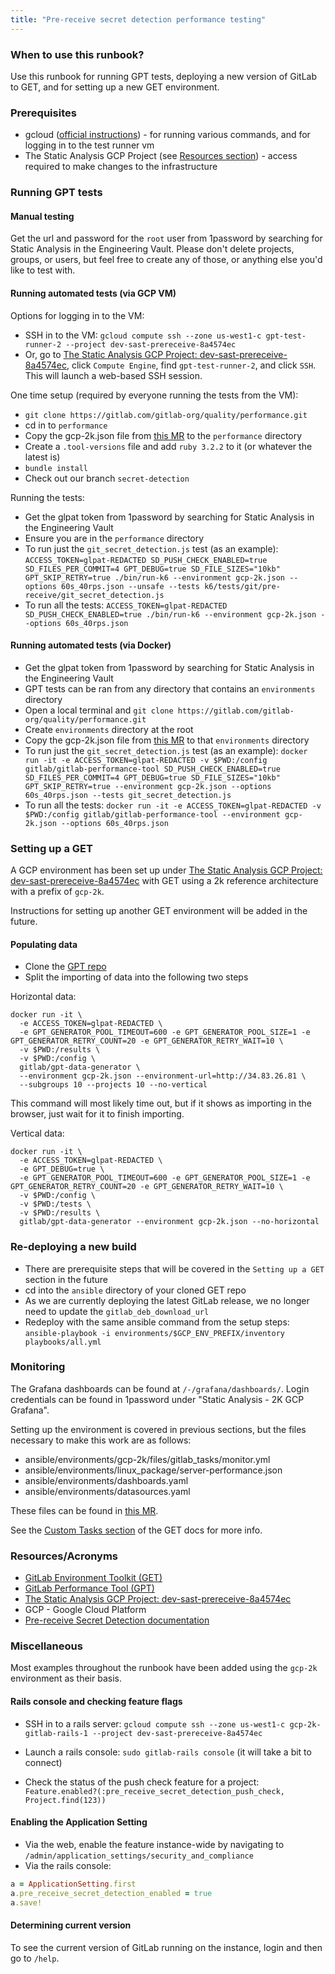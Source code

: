 ```yaml
---
title: "Pre-receive secret detection performance testing"
---
```


### When to use this runbook?

Use this runbook for running GPT tests, deploying a new version of GitLab to GET, and for setting up a new GET environment.

### Prerequisites

* gcloud ([official instructions](https://cloud.google.com/sdk/install)) - for running various commands, and for logging in to the test runner vm
* The Static Analysis GCP Project (see [Resources section](#resourcesacronyms)) - access required to make changes to the infrastructure

### Running GPT tests

#### Manual testing
Get the url and password for the `root` user from 1password by searching for Static Analysis in the Engineering Vault. Please don't delete projects, groups, or users, but feel free to create any of those, or anything else you'd like to test with.

#### Running automated tests (via GCP VM)

Options for logging in to the VM:
* SSH in to the VM: `gcloud compute ssh --zone us-west1-c gpt-test-runner-2 --project dev-sast-prereceive-8a4574ec`
* Or, go to [The Static Analysis GCP Project: dev-sast-prereceive-8a4574ec](https://console.cloud.google.com/welcome?project=dev-sast-prereceive-8a4574ec), click `Compute Engine`, find `gpt-test-runner-2`, and click `SSH`. This will launch a web-based SSH session.

One time setup (required by everyone running the tests from the VM):
* `git clone https://gitlab.com/gitlab-org/quality/performance.git`
* cd in to `performance`
* Copy the gcp-2k.json file from [this MR](https://gitlab.com/gitlab-org/secure/pocs/gitlab-environment-toolkit-configs/-/merge_requests/4) to the `performance` directory
* Create a `.tool-versions` file and add `ruby 3.2.2` to it (or whatever the latest is)
* `bundle install`
* Check out our branch `secret-detection`

Running the tests:
* Get the glpat token from 1password by searching for Static Analysis in the Engineering Vault
* Ensure you are in the `performance` directory
* To run just the `git_secret_detection.js` test (as an example): `ACCESS_TOKEN=glpat-REDACTED SD_PUSH_CHECK_ENABLED=true SD_FILES_PER_COMMIT=4 GPT_DEBUG=true SD_FILE_SIZES="10kb" GPT_SKIP_RETRY=true ./bin/run-k6 --environment gcp-2k.json --options 60s_40rps.json --unsafe --tests k6/tests/git/pre-receive/git_secret_detection.js`
* To run all the tests: `ACCESS_TOKEN=glpat-REDACTED SD_PUSH_CHECK_ENABLED=true ./bin/run-k6 --environment gcp-2k.json --options 60s_40rps.json`

#### Running automated tests (via Docker)
* Get the glpat token from 1password by searching for Static Analysis in the Engineering Vault
* GPT tests can be ran from any directory that contains an `environments` directory
* Open a local terminal and `git clone https://gitlab.com/gitlab-org/quality/performance.git`
* Create `environments` directory at the root
* Copy the gcp-2k.json file from [this MR](https://gitlab.com/gitlab-org/secure/pocs/gitlab-environment-toolkit-configs/-/merge_requests/4) to that `environments` directory
* To run just the `git_secret_detection.js` test (as an example): `docker run -it -e ACCESS_TOKEN=glpat-REDACTED -v $PWD:/config gitlab/gitlab-performance-tool SD_PUSH_CHECK_ENABLED=true SD_FILES_PER_COMMIT=4 GPT_DEBUG=true SD_FILE_SIZES="10kb" GPT_SKIP_RETRY=true --environment gcp-2k.json --options 60s_40rps.json --tests git_secret_detection.js`
* To run all the tests: `docker run -it -e ACCESS_TOKEN=glpat-REDACTED -v $PWD:/config gitlab/gitlab-performance-tool --environment gcp-2k.json --options 60s_40rps.json`

### Setting up a GET

A GCP environment has been set up under [The Static Analysis GCP Project: dev-sast-prereceive-8a4574ec](https://console.cloud.google.com/welcome?project=dev-sast-prereceive-8a4574ec) with GET using a 2k reference architecture with a prefix of `gcp-2k`.

Instructions for setting up another GET environment will be added in the
future.

#### Populating data

* Clone the [GPT repo](https://gitlab.com/gitlab-org/quality/performance)
* Split the importing of data into the following two steps

Horizontal data:
```
docker run -it \
  -e ACCESS_TOKEN=glpat-REDACTED \
  -e GPT_GENERATOR_POOL_TIMEOUT=600 -e GPT_GENERATOR_POOL_SIZE=1 -e GPT_GENERATOR_RETRY_COUNT=20 -e GPT_GENERATOR_RETRY_WAIT=10 \
  -v $PWD:/results \
  -v $PWD:/config \
  gitlab/gpt-data-generator \
  --environment gcp-2k.json --environment-url=http://34.83.26.81 \
  --subgroups 10 --projects 10 --no-vertical
```

This command will most likely time out, but if it shows as importing in
the browser, just wait for it to finish importing.

Vertical data:
```
docker run -it \
  -e ACCESS_TOKEN=glpat-REDACTED \
  -e GPT_DEBUG=true \
  -e GPT_GENERATOR_POOL_TIMEOUT=600 -e GPT_GENERATOR_POOL_SIZE=1 -e GPT_GENERATOR_RETRY_COUNT=20 -e GPT_GENERATOR_RETRY_WAIT=10 \
  -v $PWD:/config \
  -v $PWD:/tests \
  -v $PWD:/results \
  gitlab/gpt-data-generator --environment gcp-2k.json --no-horizontal
```

### Re-deploying a new build
* There are prerequisite steps that will be covered in the `Setting up a GET` section in the future
* cd into the `ansible` directory of your cloned GET repo
* As we are currently deploying the latest GitLab release, we no longer need to update the `gitlab_deb_download_url`
* Redeploy with the same ansible command from the setup steps: `ansible-playbook -i environments/$GCP_ENV_PREFIX/inventory playbooks/all.yml`

### Monitoring

The Grafana dashboards can be found at `/-/grafana/dashboards/`. Login credentials can be found in 1password under "Static Analysis - 2K GCP Grafana".

Setting up the environment is covered in previous sections, but the
files necessary to make this work are as follows:
* ansible/environments/gcp-2k/files/gitlab_tasks/monitor.yml
* ansible/environments/linux_package/server-performance.json
* ansible/environments/dashboards.yaml
* ansible/environments/datasources.yaml

These files can be found in [this MR](https://gitlab.com/gitlab-org/secure/pocs/gitlab-environment-toolkit-configs/-/merge_requests/4). 

See the [Custom Tasks section](https://gitlab.com/gitlab-org/gitlab-environment-toolkit/-/blob/main/docs/environment_advanced.md#custom-tasks) of the GET docs for more info. 

### Resources/Acronyms
* [GitLab Environment Toolkit (GET)](https://gitlab.com/gitlab-org/gitlab-environment-toolkit)
* [GitLab Performance Tool (GPT)](https://gitlab.com/gitlab-org/quality/performance)
* [The Static Analysis GCP Project: dev-sast-prereceive-8a4574ec](https://console.cloud.google.com/welcome?project=dev-sast-prereceive-8a4574ec)
* GCP - Google Cloud Platform
* [Pre-receive Secret Detection documentation](https://docs.gitlab.com/ee/user/application_security/secret_detection/pre_receive.html)

### Miscellaneous

Most examples throughout the runbook have been added using the `gcp-2k`
environment as their basis.

#### Rails console and checking feature flags
* SSH in to a rails server: `gcloud compute ssh --zone us-west1-c gcp-2k-gitlab-rails-1 --project dev-sast-prereceive-8a4574ec`

* Launch a rails console: `sudo gitlab-rails console` (it will take a bit to connect)

* Check the status of the push check feature for a project: `Feature.enabled?(:pre_receive_secret_detection_push_check, Project.find(123))`

#### Enabling the Application Setting

* Via the web, enable the feature instance-wide by navigating to `/admin/application_settings/security_and_compliance`
* Via the rails console:
```ruby
a = ApplicationSetting.first
a.pre_receive_secret_detection_enabled = true
a.save!
```

#### Determining current version

To see the current version of GitLab running on the instance, login and then go to
`/help`.
